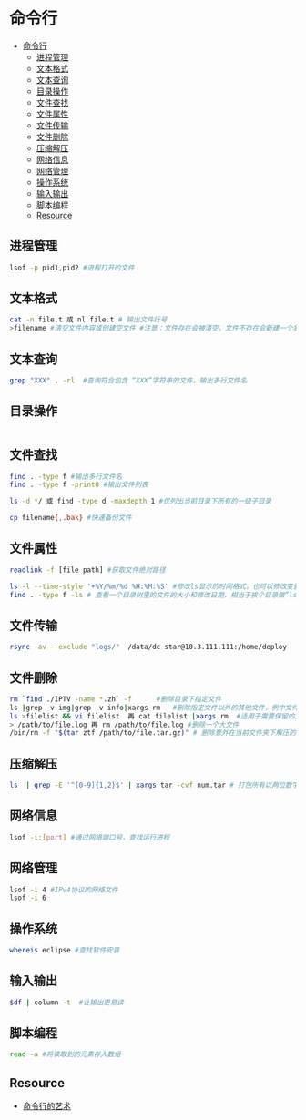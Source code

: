 # 命令行

   * [命令行](#命令行)
      * [进程管理](#进程管理)
      * [文本格式](#文本格式)
      * [文本查询](#文本查询)
      * [目录操作](#目录操作)
      * [文件查找](#文件查找)
      * [文件属性](#文件属性)
      * [文件传输](#文件传输)
      * [文件删除](#文件删除)
      * [压缩解压](#压缩解压)
      * [网络信息](#网络信息)
      * [网络管理](#网络管理)
      * [操作系统](#操作系统)
      * [输入输出](#输入输出)
      * [脚本编程](#脚本编程)
      * [Resource](#resource)

## 进程管理
```bash
lsof -p pid1,pid2 #进程打开的文件
```

## 文本格式
```bash
cat -n file.t 或 nl file.t # 输出文件行号
>filename #清空文件内容或创建空文件 #注意：文件存在会被清空，文件不存在会新建一个名为filename的文件。
```

## 文本查询
```bash
grep "XXX" . -rl  #查询符合包含 “XXX”字符串的文件，输出多行文件名
```

## 目录操作
```bash

```

## 文件查找
```bash
find . -type f #输出多行文件名
find . -type f -print0 #输出文件列表

ls -d */ 或 find -type d -maxdepth 1 #仅列出当前目录下所有的一级子目录

cp filename{,.bak} #快速备份文件

```
## 文件属性
```bash
readlink -f [file path] #获取文件绝对路径

ls -l --time-style '+%Y/%m/%d %H:%M:%S' #修改ls显示的时间格式，也可以修改变量 TIME_STYLE
find . -type f -ls # 查看一个目录树里的文件的大小和修改日期，相当于挨个目录做”ls -l”，而且输出的形式比用”ls -lR”更可读
```
## 文件传输
```bash
rsync -av --exclude "logs/"  /data/dc star@10.3.111.111:/home/deploy
```
## 文件删除
```bash
rm `find ./IPTV -name *.zh` -f      #删除目录下指定文件
ls |grep -v img|grep -v info|xargs rm   #删除指定文件以外的其他文件，例中文件名含有img和info的文件需要保留，其他文件删除。
ls >filelist && vi filelist  再 cat filelist |xargs rm  #适用于需要保留的文件没有特征的情况
> /path/to/file.log 再 rm /path/to/file.log #删除一个大文件
/bin/rm -f "$(tar ztf /path/to/file.tar.gz)" # 删除意外在当前文件夹下解压的文件
```
## 压缩解压
```bash
ls  | grep -E '^[0-9]{1,2}$' | xargs tar -cvf num.tar # 打包所有以两位数字命名的文件

```
## 网络信息
```bash
lsof -i:[port] #通过网络端口号，查找运行进程
```
## 网络管理
```bash
lsof -i 4 #IPv4协议的网络文件
lsof -i 6

```
## 操作系统
```bash
whereis eclipse #查找软件安装

```
## 输入输出
```bash
$df | column -t  #让输出更易读
```
## 脚本编程
```bash
read -a #将读取到的元素存入数组
```
## Resource
* [命令行的艺术](https://github.com/jlevy/the-art-of-command-line/blob/master/README-zh.md)
 